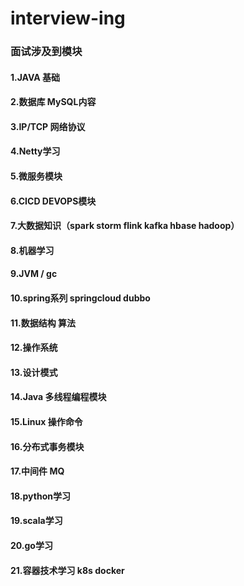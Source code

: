 # interview-ing
### 面试涉及到模块
#### 1.JAVA 基础
#### 2.数据库 MySQL内容  
#### 3.IP/TCP 网络协议
#### 4.Netty学习
#### 5.微服务模块
#### 6.CICD DEVOPS模块
#### 7.大数据知识（spark storm flink kafka hbase hadoop）
#### 8.机器学习
#### 9.JVM / gc
#### 10.spring系列 springcloud dubbo
#### 11.数据结构 算法
#### 12.操作系统
#### 13.设计模式
#### 14.Java 多线程编程模块
#### 15.Linux 操作命令
#### 16.分布式事务模块
#### 17.中间件 MQ
#### 18.python学习
#### 19.scala学习
#### 20.go学习
#### 21.容器技术学习 k8s docker
